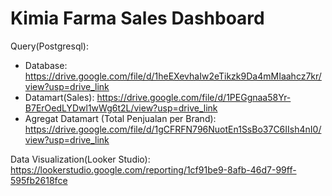 # Kimia Farma Sales Dashboard
Query(Postgresql):
- Database: https://drive.google.com/file/d/1heEXevhaIw2eTikzk9Da4mMIaahcz7kr/view?usp=drive_link
- Datamart(Sales): https://drive.google.com/file/d/1PEGgnaa58Yr-B7ErOedLYDwl1wWg6t2L/view?usp=drive_link
- Agregat Datamart (Total Penjualan per Brand): https://drive.google.com/file/d/1gCFRFN796NuotEn1SsBo37C6IIsh4nI0/view?usp=drive_link

Data Visualization(Looker Studio): 
https://lookerstudio.google.com/reporting/1cf91be9-8afb-46d7-99ff-595fb2618fce
